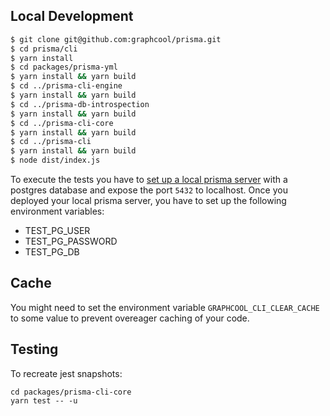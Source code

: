 ## Local Development

```sh
$ git clone git@github.com:graphcool/prisma.git
$ cd prisma/cli
$ yarn install
$ cd packages/prisma-yml
$ yarn install && yarn build
$ cd ../prisma-cli-engine
$ yarn install && yarn build
$ cd ../prisma-db-introspection
$ yarn install && yarn build
$ cd ../prisma-cli-core
$ yarn install && yarn build
$ cd ../prisma-cli
$ yarn install && yarn build
$ node dist/index.js
```

To execute the tests you have to [set up a local prisma server](<https://www.prisma.io/docs/tutorials/deploy-prisma-servers/local-(docker)-meemaesh3k>) with a postgres database and expose the port `5432` to localhost.
Once you deployed your local prisma server, you have to set up the following environment variables:

- TEST_PG_USER
- TEST_PG_PASSWORD
- TEST_PG_DB
## Cache

You might need to set the environment variable `GRAPHCOOL_CLI_CLEAR_CACHE` to some value to prevent overeager caching of your code.

## Testing

To recreate jest snapshots:

```
cd packages/prisma-cli-core
yarn test -- -u
```
